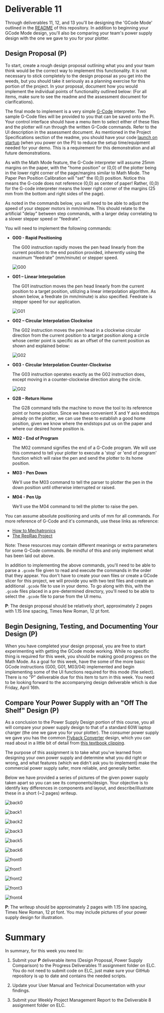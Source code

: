 # Deliverable 11

Through deliverables 11, 12, and 13 you'll be designing the 'GCode Mode' outlined in the [README](../README.md) of this repository. In addition to beginning your GCode Mode design, you'll also be comparing your team's power supply design with the one we gave to you for your plotter.

## Design Proposal (P)

To start, create a rough design proposal outlining what you and your team think would be the correct way to implement this functionality. It is not necessary to stick completely to the design proposal as you get into the weeds, but you should take it seriously as a planning exercise for this portion of the project. In your proposal, document how you would implement the individual points of functionality outlined below:  (For all items, make sure to see the readme and the assessment document for clarifications).

The final mode to implement is a very simple [G-Code](https://en.wikipedia.org/wiki/G-code) interpreter. Two sample G-Code files will be provided to you that can be saved onto the Pi. Your control interface should have a menu item to select either of these files and the plotter will run through the written G-Code commands.  Refer to the UI description in the assessment document. As mentioned in the Project Specifications section of the readme, you should have your code [launch on startup](setup/launch-on-startup.md) (when you power on the Pi) to reduce the setup time/equipment needed for your demo. This is a requirement for this demonstration and all future demonstrations.

As with the Math Mode feature, the G-Code interpreter will assume 25mm margins on the paper, with the "home position" or (0,0) of the plotter being in the lower right corner of the page/margins similar to Math Mode.  The Paper Pen Position Calibration will "set" the (0,0) position.  Notice this means the G-code does not reference (0,0) as center of paper! Rather, (0,0) for the G-code interpreter means the lower right corner of the margins (25 mm from the bottom and right sides of the page).

As noted in the commands below, you will need to be able to adjust the speed of your stepper motors in mm/minute. This should relate to the artificial "delay" between step commands, with a larger delay correlating to a slower stepper speed or "feedrate".

You will need to implement the following commands:

- **G00 - Rapid Positioning**

    The G00 instruction rapidly moves the pen head linearly from the current position to the end position provided, inherently using the maximum "feedrate" (mm/minute) or stepper speed.

    ![G00](./resources/G00.png)

- **G01 – Linear Interpolation**

    The G01 instruction moves the pen head linearly from the current position to a target position, utilizing a linear interpolation algorithm. As shown below, a feedrate (in mm/minute) is also specified. Feedrate is stepper speed for our application.
    
    ![G01](./resources/G01.png)

- **G02 – Circular Interpolation Clockwise**

    The G02 instruction moves the pen head in a clockwise circular direction from the current position to a target position along a circle whose center point is specific as an offset of the current position as shown and explained below:

    ![G02](./resources/G02.png)

- **G03 - Circular Interpolation Counter-Clockwise**

    The G03 instruction operates exactly as the G02 instruction does, except moving in a counter-clockwise direction along the circle.
    
    ![G02](./resources/G03.png)

- **G28 – Return Home**

    The G28 command tells the machine to move the tool to its reference point or home position. Since we have convenient X and Y axis endstops already on the plotter, we can use these to establish a good home position, given we know where the endstops put us on the paper and where our desired home position is.

- **M02 - End of Program**

    The M02 command signifies the end of a G-Code program. We will use this command to tell your plotter to execute a 'stop' or 'end of program' function which will raise the pen and send the plotter to its home position.

- **M03 - Pen Down**

    We'll use the M03 command to tell the parser to plotter the pen in the down position until otherwise interrupted or raised.

- **M04 - Pen Up**

    We'll use the M04 command to tell the plotter to raise the pen.

You can assume absolute positioning and units of mm for all commands. For more reference of G-Code and it's commands, use these links as reference:

- [How to Mechatronics](https://howtomechatronics.com/tutorials/g-code-explained-list-of-most-important-g-code-commands/)
- [The RepRap Project](https://reprap.org/wiki/G-code#G0_.26_G1:_Move)

Note: These resources may contain different meanings or extra parameters for some G-Code commands. Be mindful of this and only implement what has been laid out above.

In addition to implementing the above commands, you'll need to be able to parse a `.gcode` file given to read and execute the commands in the order that they appear. You don't have to create your own files or create a GCode slicer for this project, we will provide you with two test files and create an additional `.gcode` file to use in your demo. To go along with this, with the `.gcode` files placed in a pre-determined directory, you'll need to be able to select the `.gcode` file to parse from the UI menu.

**P**: The design proposal should be relatively short, approximately 2 pages with 1.15 line spacing, Times New Roman, 12 pt font.

## Begin Designing, Testing, and Documenting Your Design (P)

When you have completed your design proposal, you are free to start experimenting with getting the GCode mode working. While no specific thing is required for this week, you should be making good progress on the Math Mode. As a goal for this week, have the some of the more basic GCode instructions (G00, G01, M03/04) implemented and begin implementing some of the UI functions required for this mode (file select). There is no "P" deliverable due for this item to turn in this week. You need to be looking forward to the accompanying design deliverable which is due Friday, April 16th.

## Compare Your Power Supply with an "Off The Shelf" Design (P)

As a conclusion to the Power Supply Design portion of this course, you all will compare your power supply design to that of a standard 60W laptop charger (the one we gave you for your plotter). The consumer power supply we gave you has the common [Flyback Converter](https://en.wikipedia.org/wiki/Flyback_converter) design, which you can read about in a little bit of detail from [this textbook clipping](resources/flyback-power-supply.pdf).

The purpose of this assignment is to take what you've learned from designing your own power supply and determine what you did right or wrong, and what features (which we didn't ask you to implement) make the commercial power supply safer, more reliable, and generally better.

Below we have provided a series of pictures of the given power supply taken apart so you can see its components/design. Your objective is to identify key differences in components and layout, and describe/illustrate these in a short (~2 pages) writeup.

![back0](resources/back0.jpg)

![back1](resources/back1.jpg)

![back2](resources/back2.jpg)

![back3](resources/back3.jpg)

![back5](resources/back5.jpg)

![back6](resources/back6.jpg)

![front0](resources/front0.jpg)

![front1](resources/front1.jpg)

![front2](resources/front2.jpg)

![front3](resources/front3.jpg)

![front4](resources/front4.jpg)

**P**: The writeup should be approximately 2 pages with 1.15 line spacing, Times New Roman, 12 pt font. You may include pictures of your power supply design for illustration.

# Summary

In summary, for this week you need to:

1. Submit your **P** deliverable items (Design Proposal, Power Supply Comparison) to the Progress Deliverables 11 assignment folder on ELC. You do not need to submit code on ELC, just make sure your GitHub repository is up to date and contains the needed scripts.

3. Update your User Manual and Technical Documentation with your findings.

4. Submit your Weekly Project Management Report to the Deliverable 8 assignment folder on ELC.